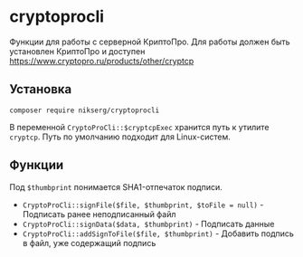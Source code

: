 # cryptoprocli

Функции для работы с серверной КриптоПро. Для работы должен быть установлен КриптоПро и доступен https://www.cryptopro.ru/products/other/cryptcp

## Установка

`composer require nikserg/cryptoprocli`

В переменной `CryptoProCli::$cryptcpExec` хранится путь к утилите `cryptcp`. Путь по умолчанию подходит для Linux-систем.

## Функции

Под `$thumbprint` понимается SHA1-отпечаток подписи.

* `CryptoProCli::signFile($file, $thumbprint, $toFile = null)` - Подписать ранее неподписанный файл
* `CryptoProCli::signData($data, $thumbprint)` - Подписать данные
* `CryptoProCli::addSignToFile($file, $thumbprint)` - Добавить подпись в файл, уже содержащий подпись